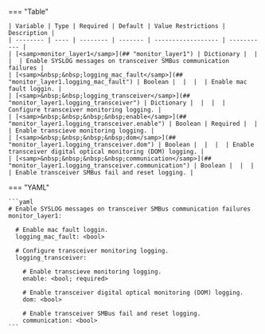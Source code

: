 <!--
  ~ Copyright (c) 2024 Arista Networks, Inc.
  ~ Use of this source code is governed by the Apache License 2.0
  ~ that can be found in the LICENSE file.
  -->
=== "Table"

    | Variable | Type | Required | Default | Value Restrictions | Description |
    | -------- | ---- | -------- | ------- | ------------------ | ----------- |
    | [<samp>monitor_layer1</samp>](## "monitor_layer1") | Dictionary |  |  |  | Enable SYSLOG messages on transceiver SMBus communication failures |
    | [<samp>&nbsp;&nbsp;logging_mac_fault</samp>](## "monitor_layer1.logging_mac_fault") | Boolean |  |  |  | Enable mac fault loggin. |
    | [<samp>&nbsp;&nbsp;logging_transceiver</samp>](## "monitor_layer1.logging_transceiver") | Dictionary |  |  |  | Configure transceiver monitoring logging. |
    | [<samp>&nbsp;&nbsp;&nbsp;&nbsp;enable</samp>](## "monitor_layer1.logging_transceiver.enable") | Boolean | Required |  |  | Enable transcieve monitoring logging. |
    | [<samp>&nbsp;&nbsp;&nbsp;&nbsp;dom</samp>](## "monitor_layer1.logging_transceiver.dom") | Boolean |  |  |  | Enable transceiver digital optical monitoring (DOM) logging. |
    | [<samp>&nbsp;&nbsp;&nbsp;&nbsp;communication</samp>](## "monitor_layer1.logging_transceiver.communication") | Boolean |  |  |  | Enable transceiver SMBus fail and reset logging. |

=== "YAML"

    ```yaml
    # Enable SYSLOG messages on transceiver SMBus communication failures
    monitor_layer1:

      # Enable mac fault loggin.
      logging_mac_fault: <bool>

      # Configure transceiver monitoring logging.
      logging_transceiver:

        # Enable transcieve monitoring logging.
        enable: <bool; required>

        # Enable transceiver digital optical monitoring (DOM) logging.
        dom: <bool>

        # Enable transceiver SMBus fail and reset logging.
        communication: <bool>
    ```
